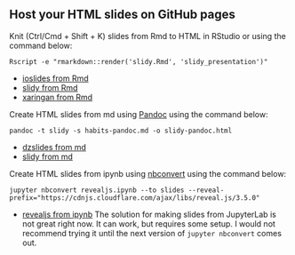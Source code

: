 ## Host your HTML slides on GitHub pages

Knit (Ctrl/Cmd + Shift + K) slides from Rmd to HTML in RStudio or using the command below:

`Rscript -e "rmarkdown::render('slidy.Rmd', 'slidy_presentation')"`
- [ioslides from Rmd](/biof309_fall2018/slides/ioslides.html)
- [slidy from Rmd](/biof309_fall2018/slides/slidy.html)
- [xaringan from Rmd](/biof309_fall2018/slides/xaringan.html)

Create HTML slides from md using [Pandoc](http://pandoc.org/MANUAL.html#producing-slide-shows-with-pandoc) using the command below:

`pandoc -t slidy -s habits-pandoc.md -o slidy-pandoc.html`
- [dzslides from md](/biof309_fall2018/slides/dzslides-pandoc.html)
- [slidy from md](/biof309_fall2018/slides/slidy-pandoc.html)


Create HTML slides from ipynb using [nbconvert](https://nbconvert.readthedocs.io/en/latest/) using the command below:

`jupyter nbconvert revealjs.ipynb --to slides --reveal-prefix="https://cdnjs.cloudflare.com/ajax/libs/reveal.js/3.5.0"`
- [revealjs from ipynb](/biof309_fall2018/slides/revealjs.slides.html)
The solution for making slides from JupyterLab is not great right now. It can work, but requires some setup.
I would not recommend trying it until the next version of `jupyter nbconvert` comes out.
